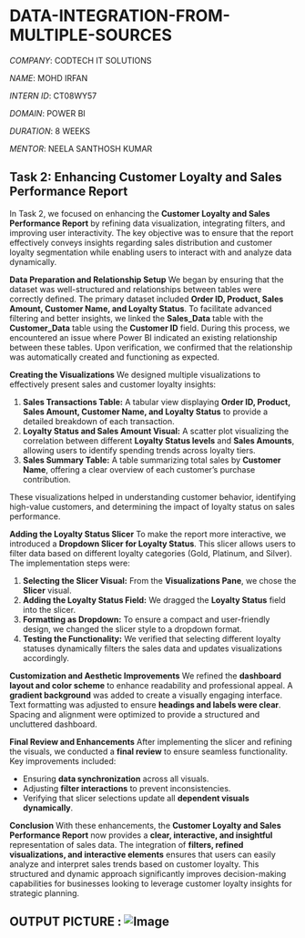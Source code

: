 # DATA-INTEGRATION-FROM-MULTIPLE-SOURCES

*COMPANY*: CODTECH IT SOLUTIONS

*NAME*: MOHD IRFAN

*INTERN ID*: CT08WY57

*DOMAIN*: POWER BI

*DURATION*: 8 WEEKS

*MENTOR*: NEELA SANTHOSH KUMAR

## Task 2: Enhancing Customer Loyalty and Sales Performance Report

In Task 2, we focused on enhancing the **Customer Loyalty and Sales Performance Report** by refining data visualization, integrating filters, and improving user interactivity. The key objective was to ensure that the report effectively conveys insights regarding sales distribution and customer loyalty segmentation while enabling users to interact with and analyze data dynamically.

**Data Preparation and Relationship Setup**
We began by ensuring that the dataset was well-structured and relationships between tables were correctly defined. The primary dataset included **Order ID, Product, Sales Amount, Customer Name, and Loyalty Status**. To facilitate advanced filtering and better insights, we linked the **Sales_Data** table with the **Customer_Data** table using the **Customer ID** field. During this process, we encountered an issue where Power BI indicated an existing relationship between these tables. Upon verification, we confirmed that the relationship was automatically created and functioning as expected.

**Creating the Visualizations**
We designed multiple visualizations to effectively present sales and customer loyalty insights:
1. **Sales Transactions Table:** A tabular view displaying **Order ID, Product, Sales Amount, Customer Name, and Loyalty Status** to provide a detailed breakdown of each transaction.
2. **Loyalty Status and Sales Amount Visual:** A scatter plot visualizing the correlation between different **Loyalty Status levels** and **Sales Amounts**, allowing users to identify spending trends across loyalty tiers.
3. **Sales Summary Table:** A table summarizing total sales by **Customer Name**, offering a clear overview of each customer’s purchase contribution.

These visualizations helped in understanding customer behavior, identifying high-value customers, and determining the impact of loyalty status on sales performance.

**Adding the Loyalty Status Slicer**
To make the report more interactive, we introduced a **Dropdown Slicer for Loyalty Status**. This slicer allows users to filter data based on different loyalty categories (Gold, Platinum, and Silver). The implementation steps were:
1. **Selecting the Slicer Visual:** From the **Visualizations Pane**, we chose the **Slicer** visual.
2. **Adding the Loyalty Status Field:** We dragged the **Loyalty Status** field into the slicer.
3. **Formatting as Dropdown:** To ensure a compact and user-friendly design, we changed the slicer style to a dropdown format.
4. **Testing the Functionality:** We verified that selecting different loyalty statuses dynamically filters the sales data and updates visualizations accordingly.

**Customization and Aesthetic Improvements**
We refined the **dashboard layout and color scheme** to enhance readability and professional appeal. A **gradient background** was added to create a visually engaging interface. Text formatting was adjusted to ensure **headings and labels were clear**. Spacing and alignment were optimized to provide a structured and uncluttered dashboard.

**Final Review and Enhancements**
After implementing the slicer and refining the visuals, we conducted a **final review** to ensure seamless functionality. Key improvements included:
- Ensuring **data synchronization** across all visuals.
- Adjusting **filter interactions** to prevent inconsistencies.
- Verifying that slicer selections update all **dependent visuals dynamically**.

**Conclusion**
With these enhancements, the **Customer Loyalty and Sales Performance Report** now provides a **clear, interactive, and insightful** representation of sales data. The integration of **filters, refined visualizations, and interactive elements** ensures that users can easily analyze and interpret sales trends based on customer loyalty. This structured and dynamic approach significantly improves decision-making capabilities for businesses looking to leverage customer loyalty insights for strategic planning.



## OUTPUT PICTURE : ![Image](https://github.com/user-attachments/assets/d37f5f2c-99ab-4d9d-9a01-8a39811b0271)
